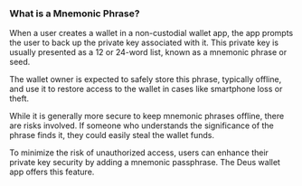 ### What is a Mnemonic Phrase?

When a user creates a wallet in a non-custodial wallet app, the app prompts the user to back up the private key associated with it. This private key is usually presented as a 12 or 24-word list, known as a mnemonic phrase or seed.

The wallet owner is expected to safely store this phrase, typically offline, and use it to restore access to the wallet in cases like smartphone loss or theft.

While it is generally more secure to keep mnemonic phrases offline, there are risks involved. If someone who understands the significance of the phrase finds it, they could easily steal the wallet funds.

To minimize the risk of unauthorized access, users can enhance their private key security by adding a mnemonic passphrase. The Deus wallet app offers this feature.